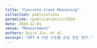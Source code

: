 ```yaml
---
title: "Concrete Crack Reasoning"
collection: publications
permalink: /publication/ccr2024
date: 2024-12-01
venue: "Measurement"
authors: Sujin Jin, et al.
excerpt: "GPT-4 기반 구조물 손상 진단 연구."
---
```


